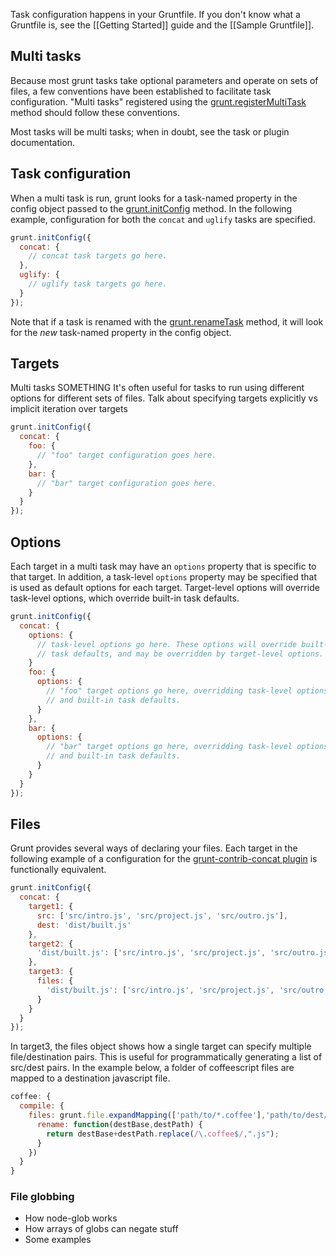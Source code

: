 Task configuration happens in your Gruntfile. If you don't know what a Gruntfile is, see the [[Getting Started]] guide and the [[Sample Gruntfile]].

## Multi tasks
Because most grunt tasks take optional parameters and operate on sets of files, a few conventions have been established to facilitate task configuration. "Multi tasks" registered using the [grunt.registerMultiTask](https://github.com/gruntjs/grunt/wiki/grunt#wiki-grunt-registerMultiTask) method should follow these conventions.

Most tasks will be multi tasks; when in doubt, see the task or plugin documentation.

## Task configuration
When a multi task is run, grunt looks for a task-named property in the config object passed to the [grunt.initConfig](https://github.com/gruntjs/grunt/wiki/grunt#wiki-grunt-initConfig) method. In the following example, configuration for both the `concat` and `uglify` tasks are specified.

```js
grunt.initConfig({
  concat: {
    // concat task targets go here.
  },
  uglify: {
    // uglify task targets go here.
  }
});
```

Note that if a task is renamed with the [grunt.renameTask](https://github.com/gruntjs/grunt/wiki/grunt#wiki-grunt-renameTask) method, it will look for the _new_ task-named property in the config object.

## Targets
Multi tasks SOMETHING 
It's often useful for tasks to run using different options for different sets of files. 
Talk about specifying targets explicitly vs implicit iteration over targets 

```js
grunt.initConfig({
  concat: {
    foo: {
      // "foo" target configuration goes here.
    },
    bar: {
      // "bar" target configuration goes here.
    }
  }
});
```

## Options
Each target in a multi task may have an `options` property that is specific to that target. In addition, a task-level `options` property may be specified that is used as default options for each target. Target-level options will override task-level options, which override built-in task defaults.

```js
grunt.initConfig({
  concat: {
    options: {
      // task-level options go here. These options will override built-in
      // task defaults, and may be overridden by target-level options.
    }
    foo: {
      options: {
        // "foo" target options go here, overridding task-level options
        // and built-in task defaults.
      }
    },
    bar: {
      options: {
        // "bar" target options go here, overridding task-level options
        // and built-in task defaults.
      }
    }
  }
});
```

## Files

Grunt provides several ways of declaring your files.  Each target in the following example of a configuration for the [grunt-contrib-concat plugin](/gruntjs/grunt-contrib-concat) is functionally equivalent. 
```js
grunt.initConfig({
  concat: {
    target1: {
      src: ['src/intro.js', 'src/project.js', 'src/outro.js'],
      dest: 'dist/built.js'
    },
    target2: {
      'dist/built.js': ['src/intro.js', 'src/project.js', 'src/outro.js']
    },
    target3: {
      files: {
        'dist/built.js': ['src/intro.js', 'src/project.js', 'src/outro.js']
      }
    }
  }
});
```

In target3, the files object shows how a single target can specify multiple file/destination pairs.  This is useful for programmatically generating a list of src/dest pairs.  In the example below, a folder of coffeescript files are mapped to a destination javascript file.

```js
coffee: {
  compile: {
    files: grunt.file.expandMapping(['path/to/*.coffee'],'path/to/dest/',{
      rename: function(destBase,destPath) {
        return destBase+destPath.replace(/\.coffee$/,".js");
      }
    })
  }
}
```



### File globbing
- How node-glob works
- How arrays of globs can negate stuff
- Some examples
